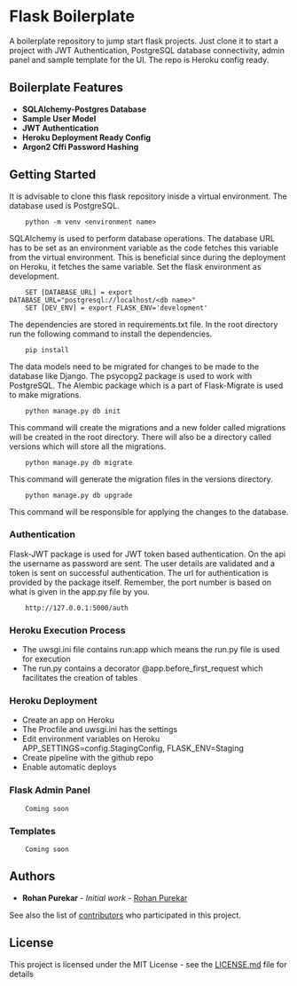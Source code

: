 # Flask Boilerplate

A boilerplate repository to jump start flask projects. Just clone it
to start a project with JWT Authentication, PostgreSQL database
connectivity, admin panel and sample template for the UI. The repo
is Heroku config ready.

## Boilerplate Features
* **SQLAlchemy-Postgres Database**
* **Sample User Model**
* **JWT Authentication**
* **Heroku Deployment Ready Config**
* **Argon2 Cffi Password Hashing**

## Getting Started
It is advisable to clone this flask repository inisde a virtual environment.
The database used is PostgreSQL. 

```
    python -m venv <environment name>
```
SQLAlchemy is used to perform database operations.
The database URL has to be set as an environment variable as the code fetches this
variable from the virtual environment. This is beneficial since during the deployment 
on Heroku, it fetches the same variable. Set the flask environment as development.


```
    SET [DATABASE_URL] = export DATABASE_URL="postgresql://localhost/<db name>"
    SET [DEV_ENV] = export FLASK_ENV='development'
```
The dependencies are stored in requirements.txt file. In the root
directory run the following command to install the dependencies. 
```
    pip install
```
The data models need to be migrated for changes to be made to the 
database like Django. The psycopg2 package is used to work with
PostgreSQL. The Alembic package which is a part of Flask-Migrate
 is used to make migrations.
 
 ```
     python manage.py db init
 ```
 This command will create the migrations and a new folder called
  migrations will be created in the root directory. There will 
  also be a directory called versions which will store all the
   migrations.
 
 ```
     python manage.py db migrate
 ```
This command will generate the migration files in the versions
 directory.
 
 ```
     python manage.py db upgrade
 ```
This command will be responsible for applying the changes to the
database.

### Authentication
Flask-JWT package is used for JWT token based authentication.
 On the api the username as password are sent. The user details
  are validated and a token is sent on successful authentication. The url
 for authentication is provided by the package itself. Remember,
 the port number is based on what is given in the app.py file by you.
 
 ```
     http://127.0.0.1:5000/auth
 ```
### Heroku Execution Process
* The uwsgi.ini file contains run:app which means the run.py file is used for execution
* The run.py contains a decorator @app.before_first_request which facilitates the creation of tables


### Heroku Deployment
* Create an app on Heroku
* The Procfile and uwsgi.ini has the settings
* Edit environment variables on Heroku APP_SETTINGS=config.StagingConfig, FLASK_ENV=Staging
* Create pipeline with the github repo
* Enable automatic deploys
### Flask Admin Panel
```
    Coming soon
```   


### Templates
```
    Coming soon
``` 

## Authors

* **Rohan Purekar** - *Initial work* - [Rohan Purekar](https://github.com/rap999a)

See also the list of [contributors](https://github.com/rap999a/flask-boiler-plate/contributors) who participated in this project.

## License

This project is licensed under the MIT License - see the [LICENSE.md](LICENSE.md) file for details


